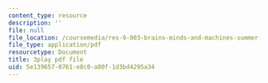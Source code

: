 ```yaml
---
content_type: resource
description: ''
file: null
file_location: /coursemedia/res-9-003-brains-minds-and-machines-summer-course-summer-2015/5e1396570761e8c0a80f1d3bd4295a34_zHa-n2M7Bj8.pdf
file_type: application/pdf
resourcetype: Document
title: 3play pdf file
uid: 5e139657-0761-e8c0-a80f-1d3bd4295a34
---
```

